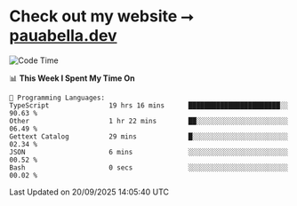 # Check out my website ⭢ [pauabella.dev](https://pauabella.dev)

<!--START_SECTION:waka-->
![Code Time](http://img.shields.io/badge/Code%20Time-4%2C810%20hrs%2056%20mins-blue)

📊 **This Week I Spent My Time On** 

```text
💬 Programming Languages: 
TypeScript               19 hrs 16 mins      ███████████████████████░░   90.63 % 
Other                    1 hr 22 mins        ██░░░░░░░░░░░░░░░░░░░░░░░   06.49 % 
Gettext Catalog          29 mins             █░░░░░░░░░░░░░░░░░░░░░░░░   02.34 % 
JSON                     6 mins              ░░░░░░░░░░░░░░░░░░░░░░░░░   00.52 % 
Bash                     0 secs              ░░░░░░░░░░░░░░░░░░░░░░░░░   00.02 % 
```


 Last Updated on 20/09/2025 14:05:40 UTC
<!--END_SECTION:waka-->
